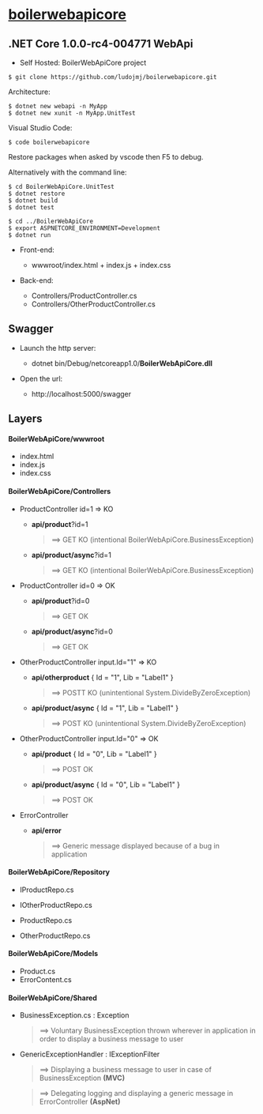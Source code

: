 # [boilerwebapicore](https://github.com/ludojmj/boilerwebapicore)
## .NET Core 1.0.0-rc4-004771 WebApi
  - Self Hosted: BoilerWebApiCore project
```
$ git clone https://github.com/ludojmj/boilerwebapicore.git
```
Architecture:
```
$ dotnet new webapi -n MyApp
$ dotnet new xunit -n MyApp.UnitTest
```

Visual Studio Code:
```
$ code boilerwebapicore
```
Restore packages when asked by vscode then F5 to debug.

Alternatively with the command line:
```
$ cd BoilerWebApiCore.UnitTest
$ dotnet restore
$ dotnet build
$ dotnet test

$ cd ../BoilerWebApiCore
$ export ASPNETCORE_ENVIRONMENT=Development
$ dotnet run
```

* Front-end:
  * wwwroot/index.html + index.js + index.css

* Back-end:
  * Controllers/ProductController.cs
  * Controllers/OtherProductController.cs

## Swagger
* Launch the http server:
  * dotnet bin/Debug/netcoreapp1.0/**BoilerWebApiCore.dll**

* Open the url:
  * http://localhost:5000/swagger

## Layers

#### BoilerWebApiCore/wwwroot

* index.html
* index.js
* index.css


#### BoilerWebApiCore/Controllers

* ProductController id=1 => KO
  * **api/product**?id=1
    >  ==> GET KO (intentional BoilerWebApiCore.BusinessException)

  * **api/product/async**?id=1
    >  ==> GET KO (intentional BoilerWebApiCore.BusinessException)

* ProductController id=0 => OK
  * **api/product**?id=0
    >  ==> GET OK

  * **api/product/async**?id=0
    >  ==> GET OK

* OtherProductController input.Id="1" => KO
  * **api/otherproduct** { Id = "1", Lib = "Label1" }
    >  ==> POSTT KO (unintentional System.DivideByZeroException)

  * **api/product/async**  { Id = "1", Lib = "Label1" }
    >  ==> POST KO (unintentional System.DivideByZeroException)

* OtherProductController input.Id="0" => OK
  * **api/product**  { Id = "0", Lib = "Label1" }
    >  ==> POST OK

  * **api/product/async**  { Id = "0", Lib = "Label1" }
    >  ==> POST OK

* ErrorController
  * **api/error**
    >  ==> Generic message displayed because of a bug in application


#### BoilerWebApiCore/Repository

* IProductRepo.cs
* IOtherProductRepo.cs

* ProductRepo.cs
* OtherProductRepo.cs


#### BoilerWebApiCore/Models

* Product.cs
* ErrorContent.cs


#### BoilerWebApiCore/Shared

* BusinessException.cs : Exception
    >  ==> Voluntary BusinessException thrown wherever in application in order to display a business message to user

* GenericExceptionHandler : IExceptionFilter
    >  ==> Displaying a business message to user in case of BusinessException **(MVC)**

    >  ==> Delegating logging and displaying a generic message in ErrorController **(AspNet)**
 
